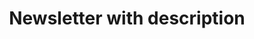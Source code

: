 ---
title: Newsletter with description
category: Marketing
paid: true
isActive: true
ltr: {"preview":"function App() {\n  return /*#__PURE__*/React.createElement(\"section\", {\n    className: \"py-14\"\n  }, /*#__PURE__*/React.createElement(\"div\", {\n    className: \"max-w-screen-xl mx-auto px-4 justify-between items-center gap-12 md:px-8 md:flex\"\n  }, /*#__PURE__*/React.createElement(\"div\", {\n    className: \"flex-1 max-w-xl\"\n  }, /*#__PURE__*/React.createElement(\"h3\", {\n    className: \"text-3xl font-bold\"\n  }, \"Get all of our updates directly to your inbox.\"), /*#__PURE__*/React.createElement(\"p\", {\n    className: \"text-gray-600 mt-3\"\n  }, \"Ut enim ad minim veniam, quis nostrud exercitation ullamco laboris nisi ut aliquip ex ea commodo consequat.\")), /*#__PURE__*/React.createElement(\"div\", {\n    className: \"mt-6 md:mt-0\"\n  }, /*#__PURE__*/React.createElement(\"form\", {\n    onSubmit: e => e.preventDefault(),\n    className: \"items-center gap-x-3 space-y-3 sm:space-y-0 md:space-y-3 sm:flex md:block\"\n  }, /*#__PURE__*/React.createElement(\"div\", {\n    className: \"relative\"\n  }, /*#__PURE__*/React.createElement(\"svg\", {\n    className: \"w-6 h-6 text-gray-400 absolute left-3 inset-y-0 my-auto\",\n    xmlns: \"http://www.w3.org/2000/svg\",\n    fill: \"none\",\n    viewBox: \"0 0 24 24\",\n    strokeWidth: 1.5,\n    stroke: \"currentColor\"\n  }, /*#__PURE__*/React.createElement(\"path\", {\n    strokeLinecap: \"round\",\n    strokeLinejoin: \"round\",\n    d: \"M21.75 6.75v10.5a2.25 2.25 0 01-2.25 2.25h-15a2.25 2.25 0 01-2.25-2.25V6.75m19.5 0A2.25 2.25 0 0019.5 4.5h-15a2.25 2.25 0 00-2.25 2.25m19.5 0v.243a2.25 2.25 0 01-1.07 1.916l-7.5 4.615a2.25 2.25 0 01-2.36 0L3.32 8.91a2.25 2.25 0 01-1.07-1.916V6.75\"\n  })), /*#__PURE__*/React.createElement(\"input\", {\n    type: \"email\",\n    required: true,\n    placeholder: \"Enter your email\",\n    className: \"w-full pl-12 pr-3 py-2 text-gray-500 bg-transparent outline-none border focus:border-indigo-600 shadow-sm rounded-lg sm:max-w-xs\"\n  })), /*#__PURE__*/React.createElement(\"button\", {\n    className: \"block w-full py-3 px-4 font-medium text-sm text-center text-white bg-indigo-600 hover:bg-indigo-500 active:bg-indigo-700 active:shadow-none rounded-lg shadow sm:w-auto md:w-full\"\n  }, \"Subscribe\")))));\n}","react":{"jsxCss":[],"jsxTail":[{"code":"export default () => {\n    return (\n        <section className=\"py-14\">\n            <div className=\"max-w-screen-xl mx-auto px-4 justify-between items-center gap-12 md:px-8 md:flex\">\n                <div className=\"flex-1 max-w-xl\">\n                    <h3 className=\"text-3xl font-bold\">\n                        Get all of our updates directly to your inbox.\n                    </h3>\n                    <p className=\"text-gray-600 mt-3\">\n                        Ut enim ad minim veniam, quis nostrud exercitation ullamco laboris nisi ut aliquip ex ea commodo consequat.\n                    </p>\n                </div>\n                <div className=\"mt-6 md:mt-0\">\n                    <form onSubmit={(e) => e.preventDefault()} className=\"items-center gap-x-3 space-y-3 sm:space-y-0 md:space-y-3 sm:flex md:block\">\n                        <div className=\"relative\">\n                            <svg className=\"w-6 h-6 text-gray-400 absolute left-3 inset-y-0 my-auto\" xmlns=\"http://www.w3.org/2000/svg\" fill=\"none\" viewBox=\"0 0 24 24\" strokeWidth={1.5} stroke=\"currentColor\">\n                                <path strokeLinecap=\"round\" strokeLinejoin=\"round\" d=\"M21.75 6.75v10.5a2.25 2.25 0 01-2.25 2.25h-15a2.25 2.25 0 01-2.25-2.25V6.75m19.5 0A2.25 2.25 0 0019.5 4.5h-15a2.25 2.25 0 00-2.25 2.25m19.5 0v.243a2.25 2.25 0 01-1.07 1.916l-7.5 4.615a2.25 2.25 0 01-2.36 0L3.32 8.91a2.25 2.25 0 01-1.07-1.916V6.75\" />\n                            </svg>\n                            <input\n                                type=\"email\"\n                                required\n                                placeholder=\"Enter your email\"\n                                className=\"w-full pl-12 pr-3 py-2 text-gray-500 bg-transparent outline-none border focus:border-indigo-600 shadow-sm rounded-lg sm:max-w-xs\"\n                            />\n                        </div>\n                        <button className=\"block w-full py-3 px-4 font-medium text-sm text-center text-white bg-indigo-600 hover:bg-indigo-500 active:bg-indigo-700 active:shadow-none rounded-lg shadow sm:w-auto md:w-full\">\n                            Subscribe\n                        </button>\n                    </form>\n                </div>\n            </div>\n        </section>\n    )\n}","label":"App.jsx"}]},"vue":{"vueCss":[],"vueTail":[]}}
rtl: {"react":{"jsxCss":[],"jsxTail":[{"code":"export default () => {\n\n    return (\n        <section className=\"py-14\">\n            <div className=\"max-w-screen-xl mx-auto px-4 justify-between items-center gap-12 md:px-8 md:flex\">\n                <div className=\"flex-1 max-w-xl\">\n                    <h3 className=\"text-3xl font-bold\">\n                        احصل على جميع تحديثاتنا مباشرة في صندوق الرسائل الخاص بك.\n                    </h3>\n                    <p className=\"text-gray-600 mt-3\">\n                        للوصول إلى أدق التفاصيل ، لا ينبغي لأحد أن يمارس أي نوع من العمل ما لم يستفيد منه.\n                    </p>\n                </div>\n                <div className=\"mt-6 md:mt-0\">\n                    <form onSubmit={(e) => e.preventDefault()} className=\"items-center gap-x-3 space-y-3 sm:space-y-0 md:space-y-3 sm:flex md:block\">\n                        <div className=\"relative\">\n                            <svg className=\"w-6 h-6 text-gray-400 absolute right-3 inset-y-0 my-auto\" xmlns=\"http://www.w3.org/2000/svg\" fill=\"none\" viewBox=\"0 0 24 24\" strokeWidth={1.5} stroke=\"currentColor\">\n                                <path strokeLinecap=\"round\" strokeLinejoin=\"round\" d=\"M21.75 6.75v10.5a2.25 2.25 0 01-2.25 2.25h-15a2.25 2.25 0 01-2.25-2.25V6.75m19.5 0A2.25 2.25 0 0019.5 4.5h-15a2.25 2.25 0 00-2.25 2.25m19.5 0v.243a2.25 2.25 0 01-1.07 1.916l-7.5 4.615a2.25 2.25 0 01-2.36 0L3.32 8.91a2.25 2.25 0 01-1.07-1.916V6.75\" />\n                            </svg>\n                            <input\n                                type=\"email\"\n                                required\n                                placeholder=\"ادخل بريدك الالكتروني\"\n                                className=\"w-full pr-12 pl-3 py-2 text-gray-500 bg-transparent outline-none border focus:border-indigo-600 shadow-sm rounded-lg sm:max-w-xs\"\n                            />\n                        </div>\n                        <button className=\"block w-full py-3 px-4 font-medium text-sm text-center text-white bg-indigo-600 hover:bg-indigo-500 active:bg-indigo-700 active:shadow-none rounded-lg shadow sm:w-auto md:w-full\">\n                            اشتراك\n                        </button>\n                    </form>\n                </div>\n            </div>\n        </section>\n    )\n}","label":"App.jsx"}]},"vue":{"vueTail":[],"vueCss":[]},"preview":"function App() {\n  return /*#__PURE__*/React.createElement(\"section\", {\n    className: \"py-14\"\n  }, /*#__PURE__*/React.createElement(\"div\", {\n    className: \"max-w-screen-xl mx-auto px-4 justify-between items-center gap-12 md:px-8 md:flex\"\n  }, /*#__PURE__*/React.createElement(\"div\", {\n    className: \"flex-1 max-w-xl\"\n  }, /*#__PURE__*/React.createElement(\"h3\", {\n    className: \"text-3xl font-bold\"\n  }, \"\\u0627\\u062D\\u0635\\u0644 \\u0639\\u0644\\u0649 \\u062C\\u0645\\u064A\\u0639 \\u062A\\u062D\\u062F\\u064A\\u062B\\u0627\\u062A\\u0646\\u0627 \\u0645\\u0628\\u0627\\u0634\\u0631\\u0629 \\u0641\\u064A \\u0635\\u0646\\u062F\\u0648\\u0642 \\u0627\\u0644\\u0631\\u0633\\u0627\\u0626\\u0644 \\u0627\\u0644\\u062E\\u0627\\u0635 \\u0628\\u0643.\"), /*#__PURE__*/React.createElement(\"p\", {\n    className: \"text-gray-600 mt-3\"\n  }, \"\\u0644\\u0644\\u0648\\u0635\\u0648\\u0644 \\u0625\\u0644\\u0649 \\u0623\\u062F\\u0642 \\u0627\\u0644\\u062A\\u0641\\u0627\\u0635\\u064A\\u0644 \\u060C \\u0644\\u0627 \\u064A\\u0646\\u0628\\u063A\\u064A \\u0644\\u0623\\u062D\\u062F \\u0623\\u0646 \\u064A\\u0645\\u0627\\u0631\\u0633 \\u0623\\u064A \\u0646\\u0648\\u0639 \\u0645\\u0646 \\u0627\\u0644\\u0639\\u0645\\u0644 \\u0645\\u0627 \\u0644\\u0645 \\u064A\\u0633\\u062A\\u0641\\u064A\\u062F \\u0645\\u0646\\u0647.\")), /*#__PURE__*/React.createElement(\"div\", {\n    className: \"mt-6 md:mt-0\"\n  }, /*#__PURE__*/React.createElement(\"form\", {\n    onSubmit: e => e.preventDefault(),\n    className: \"items-center gap-x-3 space-y-3 sm:space-y-0 md:space-y-3 sm:flex md:block\"\n  }, /*#__PURE__*/React.createElement(\"div\", {\n    className: \"relative\"\n  }, /*#__PURE__*/React.createElement(\"svg\", {\n    className: \"w-6 h-6 text-gray-400 absolute right-3 inset-y-0 my-auto\",\n    xmlns: \"http://www.w3.org/2000/svg\",\n    fill: \"none\",\n    viewBox: \"0 0 24 24\",\n    strokeWidth: 1.5,\n    stroke: \"currentColor\"\n  }, /*#__PURE__*/React.createElement(\"path\", {\n    strokeLinecap: \"round\",\n    strokeLinejoin: \"round\",\n    d: \"M21.75 6.75v10.5a2.25 2.25 0 01-2.25 2.25h-15a2.25 2.25 0 01-2.25-2.25V6.75m19.5 0A2.25 2.25 0 0019.5 4.5h-15a2.25 2.25 0 00-2.25 2.25m19.5 0v.243a2.25 2.25 0 01-1.07 1.916l-7.5 4.615a2.25 2.25 0 01-2.36 0L3.32 8.91a2.25 2.25 0 01-1.07-1.916V6.75\"\n  })), /*#__PURE__*/React.createElement(\"input\", {\n    type: \"email\",\n    required: true,\n    placeholder: \"\\u0627\\u062F\\u062E\\u0644 \\u0628\\u0631\\u064A\\u062F\\u0643 \\u0627\\u0644\\u0627\\u0644\\u0643\\u062A\\u0631\\u0648\\u0646\\u064A\",\n    className: \"w-full pr-12 pl-3 py-2 text-gray-500 bg-transparent outline-none border focus:border-indigo-600 shadow-sm rounded-lg sm:max-w-xs\"\n  })), /*#__PURE__*/React.createElement(\"button\", {\n    className: \"block w-full py-3 px-4 font-medium text-sm text-center text-white bg-indigo-600 hover:bg-indigo-500 active:bg-indigo-700 active:shadow-none rounded-lg shadow sm:w-auto md:w-full\"\n  }, \"\\u0627\\u0634\\u062A\\u0631\\u0627\\u0643\")))));\n}"}
slug: /newsletters
id: 72530e8f-0c3a-40a8-931a-27789200531b
created_at: 1670151299038
---